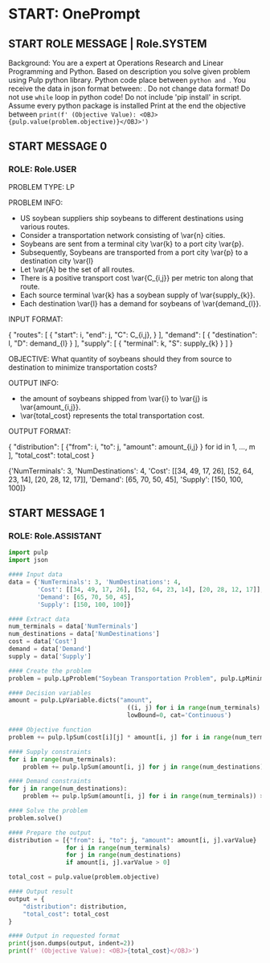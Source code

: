 # START: OnePrompt 
## START ROLE MESSAGE | Role.SYSTEM 
Background: You are a expert at Operations Research and Linear Programming and Python. Based on description you solve given problem using Pulp python library. Python code place between ```python and ```. You receive the data in json format between: <DATA></DATA>. Do not change data format! Do not use `while` loop in python code! Do not include 'pip install' in script. Assume every python package is installed Print at the end the objective between <OBJ></OBJ> `print(f' (Objective Value): <OBJ>{pulp.value(problem.objective)}</OBJ>')`  
## START MESSAGE 0 
### ROLE: Role.USER
<DESCRIPTION>
PROBLEM TYPE: LP

PROBLEM INFO:

- US soybean suppliers ship soybeans to different destinations using various routes.
- Consider a transportation network consisting of \var{n} cities.
- Soybeans are sent from a terminal city \var{k} to a port city \var{p}.
- Subsequently, Soybeans are transported from a port city \var{p} to a destination city \var{l}
- Let \var{A} be the set of all routes. 
- There is a positive transport cost \var{C_{i,j}} per metric ton along that route.
- Each source terminal \var{k} has a soybean supply of \var{supply_{k}}. 
- Each destination \var{l} has a demand for soybeans of \var{demand_{l}}.

INPUT FORMAT: 

{
    "routes": [
       {
        "start": i,
        "end": j,
        "C": C_{i,j},
       }
    ],
    "demand": [
        {
            "destination": l,
            "D": demand_{l}
        }
    ],
    "supply": [
        {
            "terminal": k,
            "S": supply_{k}
        }
    ]
}

OBJECTIVE: What quantity of soybeans should they from source to destination to minimize transportation costs?

OUTPUT INFO:

- the amount of soybeans shipped from \var{i} to \var{j} is \var{amount_{i,j}}.
- \var{total_cost} represents the total transportation cost.

OUTPUT FORMAT:

{
    "distribution": [
        {"from": i,
         "to": j,
         "amount": amount_{i,j}
        }
        for id in 1, ..., m
    ],
    "total_cost": total_cost
}


</DESCRIPTION>
<DATA>
{'NumTerminals': 3, 'NumDestinations': 4, 'Cost': [[34, 49, 17, 26], [52, 64, 23, 14], [20, 28, 12, 17]], 'Demand': [65, 70, 50, 45], 'Supply': [150, 100, 100]}</DATA>


## START MESSAGE 1 
### ROLE: Role.ASSISTANT
```python
import pulp
import json

#### Input data
data = {'NumTerminals': 3, 'NumDestinations': 4, 
        'Cost': [[34, 49, 17, 26], [52, 64, 23, 14], [20, 28, 12, 17]], 
        'Demand': [65, 70, 50, 45], 
        'Supply': [150, 100, 100]}

#### Extract data
num_terminals = data['NumTerminals']
num_destinations = data['NumDestinations']
cost = data['Cost']
demand = data['Demand']
supply = data['Supply']

#### Create the problem
problem = pulp.LpProblem("Soybean Transportation Problem", pulp.LpMinimize)

#### Decision variables
amount = pulp.LpVariable.dicts("amount", 
                                 ((i, j) for i in range(num_terminals) for j in range(num_destinations)), 
                                 lowBound=0, cat='Continuous')

#### Objective function
problem += pulp.lpSum(cost[i][j] * amount[i, j] for i in range(num_terminals) for j in range(num_destinations))

#### Supply constraints
for i in range(num_terminals):
    problem += pulp.lpSum(amount[i, j] for j in range(num_destinations)) <= supply[i]

#### Demand constraints
for j in range(num_destinations):
    problem += pulp.lpSum(amount[i, j] for i in range(num_terminals)) >= demand[j]

#### Solve the problem
problem.solve()

#### Prepare the output
distribution = [{"from": i, "to": j, "amount": amount[i, j].varValue} 
                for i in range(num_terminals) 
                for j in range(num_destinations) 
                if amount[i, j].varValue > 0]

total_cost = pulp.value(problem.objective)

#### Output result
output = {
    "distribution": distribution,
    "total_cost": total_cost
}

#### Output in requested format
print(json.dumps(output, indent=2))
print(f' (Objective Value): <OBJ>{total_cost}</OBJ>')
```

